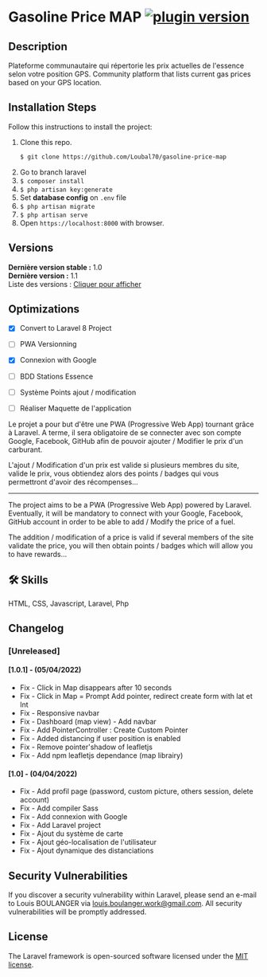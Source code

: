 # Gasoline Price MAP  [![plugin version](https://img.shields.io/badge/version-v1.1-color.svg)](https://github.com/Loubal70/gasoline-price-map/releases/latest)

## Description

Plateforme communautaire qui répertorie les prix actuelles de l'essence selon votre position GPS.
Community platform that lists current gas prices based on your GPS location.

## Installation Steps

Follow this instructions to install the project:

1. Clone this repo.
    ```bash
    $ git clone https://github.com/Loubal70/gasoline-price-map
    ```
2. Go to branch laravel
3. `$ composer install`
5. `$ php artisan key:generate`
6. Set **database config** on `.env` file
7. `$ php artisan migrate`
8. `$ php artisan serve`
10. Open `https://localhost:8000` with browser.

## Versions

**Dernière version stable :** 1.0 <br>
**Dernière version :** 1.1<br>
Liste des versions : [Cliquer pour afficher](https://github.com/Loubal70/gasoline-price-map/tags)


## Optimizations

- [x] Convert to Laravel 8 Project
- [ ] PWA Versionning
- [x] Connexion with Google
- [ ] BDD Stations Essence
- [ ] Système Points ajout / modification

- [ ] Réaliser Maquette de l'application

Le projet a pour but d'être une PWA (Progressive Web App) tournant grâce à Laravel. A terme, il sera obligatoire de se connecter avec son compte Google, Facebook, GitHub afin de pouvoir ajouter / Modifier le prix d'un carburant. 

L'ajout / Modification d'un prix est valide si plusieurs membres du site, valide le prix, vous obtiendez alors des points / badges qui vous permettront d'avoir des récompenses...

---

The project aims to be a PWA (Progressive Web App) powered by Laravel. Eventually, it will be mandatory to connect with your Google, Facebook, GitHub account in order to be able to add / Modify the price of a fuel.

The addition / modification of a price is valid if several members of the site validate the price, you will then obtain points / badges which will allow you to have rewards...


## 🛠 Skills
HTML, CSS, Javascript, Laravel, Php

## Changelog

### [Unreleased]

#### [1.0.1] - (05/04/2022)

* Fix - Click in Map disappears after 10 seconds
* Fix - Click in Map = Prompt Add pointer, redirect create form with lat et lnt
* Fix - Responsive navbar
* Fix - Dashboard (map view) - Add navbar
* Fix - Add PointerController : Create Custom Pointer
* Fix - Added distancing if user position is enabled
* Fix - Remove pointer'shadow of leafletjs
* Fix - Add npm leafletjs dependance (map librairy)

#### [1.0] - (04/04/2022)

* Fix - Add profil page (password, custom picture, others session, delete account)
* Fix - Add compiler Sass
* Fix - Add connexion with Google
* Fix - Add Laravel project
* Fix - Ajout du système de carte
* Fix - Ajout géo-localisation de l'utilisateur
* Fix - Ajout dynamique des distanciations



## Security Vulnerabilities

If you discover a security vulnerability within Laravel, please send an e-mail to Louis BOULANGER via [louis.boulanger.work@gmail.com](mailto:louis.boulanger.work@gmail.com). All security vulnerabilities will be promptly addressed.

## License

The Laravel framework is open-sourced software licensed under the [MIT license](https://opensource.org/licenses/MIT).
